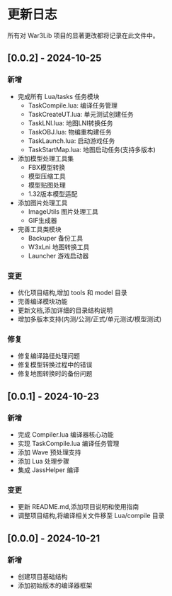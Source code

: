 # 更新日志

所有对 War3Lib 项目的显著更改都将记录在此文件中。

## [0.0.2] - 2024-10-25

### 新增
- 完成所有 Lua/tasks 任务模块
  - TaskCompile.lua: 编译任务管理
  - TaskCreateUT.lua: 单元测试创建任务
  - TaskLNI.lua: 地图LNI转换任务
  - TaskOBJ.lua: 物编重构建任务
  - TaskLaunch.lua: 启动游戏任务
  - TaskStartMap.lua: 地图启动任务(支持多版本)
- 添加模型处理工具集
  - FBX模型转换
  - 模型压缩工具
  - 模型贴图处理
  - 1.32版本模型适配
- 添加图片处理工具
  - ImageUtils 图片处理工具
  - GIF生成器
- 完善工具类模块
  - Backuper 备份工具
  - W3xLni 地图转换工具
  - Launcher 游戏启动器

### 变更
- 优化项目结构,增加 tools 和 model 目录
- 完善编译模块功能
- 更新文档,添加详细的目录结构说明
- 增加多版本支持(内测/公测/正式/单元测试/模型测试)

### 修复
- 修复编译路径处理问题
- 修复模型转换过程中的错误
- 修复地图转换时的备份问题

## [0.0.1] - 2024-10-23

### 新增
- 完成 Compiler.lua 编译器核心功能
- 实现 TaskCompile.lua 编译任务管理
- 添加 Wave 预处理支持
- 添加 Lua 处理步骤
- 集成 JassHelper 编译

### 变更
- 更新 README.md,添加项目说明和使用指南
- 调整项目结构,将编译相关文件移至 Lua/compile 目录

## [0.0.0] - 2024-10-21

### 新增
- 创建项目基础结构
- 添加初始版本的编译器框架
